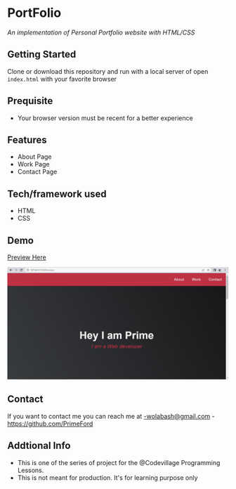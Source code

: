 # PortFolio
*An implementation of Personal Portfolio website with HTML/CSS*

## Getting Started
Clone or download this repository and run with a local server of open `index.html` with your favorite browser

## Prequisite
- Your browser version must be recent for a better experience

## Features
- About Page
- Work Page
- Contact Page

## Tech/framework used
- HTML
- CSS

## Demo
[Preview Here](https://rawcdn.githack.com/PrimeFord/PortFolio/863a18e244f93389d8de3364e42a5309fd8e1b13/index.html)

![screenshot](./media/snip.png)
## Contact
If you want to contact me you can reach me at
-wolabash@gmail.com
-https://github.com/PrimeFord

## Addtional Info
- This is one of the series of project for the @Codevillage Programming Lessons.
- This is not meant for production. It's for learning purpose only
